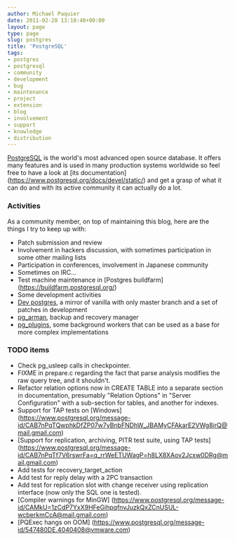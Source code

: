 ```yaml
---
author: Michael Paquier
date: 2011-02-28 13:10:48+00:00
layout: page
type: page
slug: postgres
title: 'PostgreSQL'
tags:
- postgres
- postgresql
- community
- development
- bug
- maintenance
- project
- extension
- blog
- involvement
- support
- knowledge
- distribution
---
```

[PostgreSQL](https://www.postgresql.org) is the world's most advanced open
source database. It offers many features and is used in many production
systems worldwide so feel free to have a look at [its documentation]
(https://www.postgresql.org/docs/devel/static/) and get a grasp of what it
can do and with its active community it can actually do a lot.

### Activities

As a community member, on top of maintaining this blog, here are the things
I try to keep up with:

  * Patch submission and review
  * Involvement in hackers discussion, with sometimes participation in
  some other mailing lists
  * Participation in conferences, involvement in Japanese community
  * Sometimes on IRC...
  * Test machine maintenance in [Postgres buildfarm]
  (https://buildfarm.postgresql.org/)
  * Some development activities
   * [Dev postgres](https://github.com/michaelpq/postgres), a mirror of
   vanilla with only master branch and a set of patches in development
   * [pg\_arman](https://github.com/michaelpq/pg_arman), backup and
   recovery manager
   * [pg\_plugins](https://github.com/michaelpq/pg_plugins), some background
   workers that can be used as a base for more complex implementations

### TODO items

  * Check pg_usleep calls in checkpointer.
  * FIXME in prepare.c regarding the fact that parse analysis modifies the
  raw query tree, and it shouldn't.
  * Refactor relation options now in CREATE TABLE into a separate section
  in documentation, presumably "Relation Options" in "Server Configuration"
  with a sub-section for tables, and another for indexes.
  * Support for TAP tests on [Windows]
  (https://www.postgresql.org/message-id/CAB7nPqTQwphkDfZP07w7yBnbFNDhW_JBAMyCFAkarE2VWg8irQ@mail.gmail.com)
  * [Support for replication, archiving, PITR test suite, using TAP tests]
  (https://www.postgresql.org/message-id/CAB7nPqTf7V6rswrFa=q_rrWeETUWagP=h8LX8XAov2Jcxw0DRg@mail.gmail.com)
   * Add tests for recovery_target_action
   * Add test for reply delay with a 2PC transaction
   * Add test for replication slot with change receiver using replication
   interface (now only the SQL one is tested).
  * [Compiler warnings for MinGW]
  (https://www.postgresql.org/message-id/CAMkU=1zCdP7YxX9HFeGihpqfnvJuzkQxZCnUSUL-wcberkmCcA@mail.gmail.com)
  * [PQExec hangs on OOM]
  (https://www.postgresql.org/message-id/547480DE.4040408@vmware.com)
